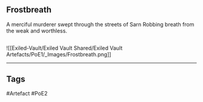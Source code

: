 ## Frostbreath
A merciful murderer swept through the streets of Sarn
Robbing breath from the weak and worthless.
##
![[Exiled-Vault/Exiled Vault Shared/Exiled Vault Artefacts/PoE1/_Images/Frostbreath.png]]

---
## Tags
#Artefact
#PoE2